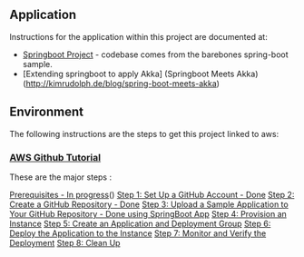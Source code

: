 ## Application
Instructions for the application within this project are documented at:

- [Springboot Project](https://github.com/spring-guides/gs-spring-boot) - codebase comes from the barebones spring-boot sample.
- [Extending springboot to apply Akka] (Springboot Meets Akka)(http://kimrudolph.de/blog/spring-boot-meets-akka)

## Environment

The following instructions are the steps to get this project linked to aws:

### [AWS Github Tutorial](http://docs.aws.amazon.com/codedeploy/latest/userguide/tutorials-github.html)

These are the major steps :

[Prerequisites - In progress](http://docs.aws.amazon.com/codedeploy/latest/userguide/tutorials-github-prerequisites.html)()
[Step 1: Set Up a GitHub Account - Done](http://docs.aws.amazon.com/codedeploy/latest/userguide/tutorials-github-create-github-account.html)
[Step 2: Create a GitHub Repository - Done](http://docs.aws.amazon.com/codedeploy/latest/userguide/tutorials-github.html)
[Step 3: Upload a Sample Application to Your GitHub Repository - Done using SpringBoot App](http://docs.aws.amazon.com/codedeploy/latest/userguide/tutorials-github-upload-sample-revision.html)
[Step 4: Provision an Instance](http://docs.aws.amazon.com/codedeploy/latest/userguide/tutorials-github-provision-instance.html)
[Step 5: Create an Application and Deployment Group]()
[Step 6: Deploy the Application to the Instance]()
[Step 7: Monitor and Verify the Deployment]()
[Step 8: Clean Up]()

